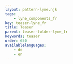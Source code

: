 ```yaml
---
layout: pattern-lyne.njk
tags: 
    - lyne_components_fr
key: teaser-lyne_fr
title: Teaser
parent: teaser-folder-lyne_fr
keywords: teaser
order: 650
availablelanguages: 
    - de
    - en
---
```

